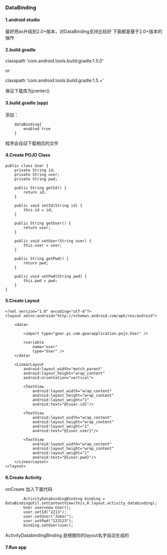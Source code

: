### DataBinding

#### 1.android studio 
最好把as升级到2.0+版本，对DataBinding支持比较好
下面都是基于2.0+版本的操作
#### 2.build.gradle

classpath 'com.android.tools.build:gradle:1.5.0'

or

classpath 'com.android.tools.build:gradle:1.5.+'

保证下载库为jcenter()

#### 3.build.gradle (app)

添加：
```
    dataBinding{
        enabled true
    }
```
程序会自动下载相应的文件

#### 4.Create POJO Class
```
public class User {
    private String id;
    private String user;
    private String pwd;

    public String getId() {
        return id;
    }

    public void setId(String id) {
        this.id = id;
    }

    public String getUser() {
        return user;
    }

    public void setUser(String user) {
        this.user = user;
    }

    public String getPwd() {
        return pwd;
    }

    public void setPwd(String pwd) {
        this.pwd = pwd;
    }
}
```


#### 5.Create Layout
```
<?xml version="1.0" encoding="utf-8"?>
<layout xmlns:android="http://schemas.android.com/apk/res/android">

    <data>

        <import type="gear.yc.com.gearapplication.pojo.User" />

        <variable
            name="user"
            type="User" />
    </data>

    <LinearLayout
        android:layout_width="match_parent"
        android:layout_height="wrap_content"
        android:orientation="vertical">

        <TextView
            android:layout_width="wrap_content"
            android:layout_height="wrap_content"
            android:layout_weight="1"
            android:text="@{user.id}"/>

        <TextView
            android:layout_width="wrap_content"
            android:layout_height="wrap_content"
            android:layout_weight="1"
            android:text="@{user.user}"/>

        <TextView
            android:layout_width="wrap_content"
            android:layout_height="wrap_content"
            android:layout_weight="1"
            android:text="@{user.pwd}"/>
    </LinearLayout>
</layout>

```

#### 6.Create Activity
onCreate 加入下面代码
```
        ActivityDatabindingBinding binding = DataBindingUtil.setContentView(this,R.layout.activity_databinding);
        User user=new User();
        user.setId("2213");
        user.setUser("Joker");
        user.setPwd("123123");
        binding.setUser(user);
```
ActivityDatabindingBinding 是根据你的layout名字自动生成的
#### 7.Run app
